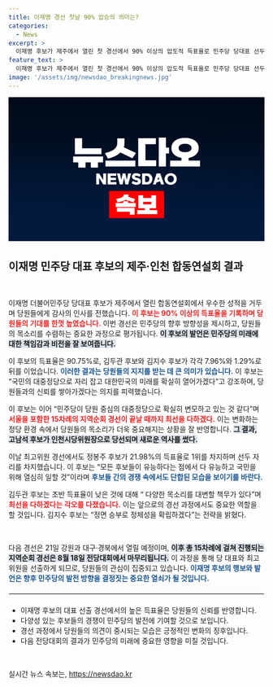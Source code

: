 ```yaml
---
title: 이재명 경선 첫날 90% 압승의 의미는?
categories:
  - News
excerpt: >
  이재명 후보가 제주에서 열린 첫 경선에서 90% 이상의 압도적 득표율로 민주당 당대표 선두로 나섰다. 그는 “국민의 대중정당으로 거듭날 것”이라며 강한 의지를 표명했다. 다음 경선은 21일 강원·대구·경북에서 진행된다.
feature_text: >
  이재명 후보가 제주에서 열린 첫 경선에서 90% 이상의 압도적 득표율로 민주당 당대표 선두로 나섰다. 그는 “국민의 대중정당으로 거듭날 것”이라며 강한 의지를 표명했다. 다음 경선은 21일 강원·대구·경북에서 진행된다.
image: '/assets/img/newsdao_breakingnews.jpg'
---
```


<p><img src="/assets/img/newsdao_breakingnews.jpg" alt="flaretime 속보" /></p>

<h2 data-ke-size="size26">이재명 민주당 대표 후보의 제주·인천 합동연설회 결과</h2>

<p data-ke-size="size16">&nbsp;</p>

<p>이재명 더불어민주당 당대표 후보가 제주에서 열린 합동연설회에서 우수한 성적을 거두며 당원들에게 감사의 인사를 전했습니다. <b><span style="color: #ee2323;">이 후보는 90% 이상의 득표율을 기록하며 당원들의 기대를 한껏 높였습니다.</span></b> 이번 경선은 민주당의 향후 방향성을 제시하고, 당원들의 목소리를 수렴하는 중요한 과정으로 평가됩니다. <b><span style="background-color: #21538527;">이 후보의 발언은 민주당의 미래에 대한 책임감과 비전을 잘 보여줍니다.</span></b> </p>

<p>이 후보의 득표율은 90.75%로, 김두관 후보와 김지수 후보가 각각 7.96%와 1.29%로 뒤를 이었습니다. <b><span style="color: #1a5490;">이러한 결과는 당원들의 지지를 받는 데 큰 의미가 있습니다.</span></b> 이 후보는 “국민의 대중정당으로 자리 잡고 대한민국의 미래를 확실히 열어가겠다”고 강조하며, 당원들과의 신뢰를 쌓아가겠다는 의지를 피력했습니다.</p>

<p>이 후보는 이어 “민주당이 당원 중심의 대중정당으로 확실히 변모하고 있는 것 같다”며 <b><span style="color: #ee2323;">서울을 포함한 15차례의 지역순회 경선이 끝날 때까지 최선을 다하겠다.</span></b> 이는 변화하는 정당 환경 속에서 당원들의 목소리가 더욱 중요해지는 상황을 잘 반영합니다. <b><span style="background-color: #21538527;">그 결과, 고남석 후보가 인천시당위원장으로 당선되며 새로운 역사를 썼다.</span></b> </p>

<p>이날 최고위원 경선에서도 정봉주 후보가 21.98%의 득표율로 1위를 차지하며 선두 자리를 차지했습니다. 이 후보는 “모든 후보들이 유능하다는 점에서 다 유능하고 국민을 위해 열심히 일할 것”이라며 <b><span style="color: #1a5490;">후보들 간의 경쟁 속에서도 단합된 모습을 보이기를 바란다.</span></b></p>

<p>김두관 후보는 초반 득표율이 낮은 것에 대해 “ 다양한 목소리를 대변할 책무가 있다”며 <b><span style="color: #ee2323;">최선을 다하겠다는 각오를 다졌습니다.</span></b> 이는 앞으로의 경선 과정에서도 중요한 역할을 할 것입니다. 김지수 후보는 “정면 승부로 정체성을 확립하겠다”는 전략을 밝혔다. </p>

<p data-ke-size="size16">&nbsp;</p>

<p>다음 경선은 21일 강원과 대구·경북에서 열릴 예정이며, <b><span style="background-color: #21538527;">이후 총 15차례에 걸쳐 진행되는 지역순회 경선은 8월 18일 전당대회에서 마무리됩니다.</span></b> 이 과정을 통해 당 대표와 최고위원을 선출하게 되므로, 당원들의 관심이 집중되고 있습니다. <b><span style="color: #1a5490;">이재명 후보의 행보와 발언은 향후 민주당의 발전 방향을 결정짓는 중요한 열쇠가 될 것입니다.</span></b> </p>

<hr style="border: 1px solid #eee; margin: 20px 0;" />

<ul>
<li>이재명 후보의 대표 선출 경선에서의 높은 득표율은 당원들의 신뢰를 반영합니다.</li>
<li>다양성 있는 후보들의 경쟁이 민주당의 발전에 기여할 것으로 보입니다.</li>
<li>경선 과정에서 당원들의 의견이 중시되는 모습은 긍정적인 변화의 징후입니다.</li>
<li>다음 전당대회의 결과가 민주당의 미래에 중요한 영향을 미칠 것입니다.</li>
</ul>

<p data-ke-size="size16">&nbsp;</p>
실시간 뉴스 속보는, <a href="https://newsdao.kr" rel="dofollow">https://newsdao.kr</a>



